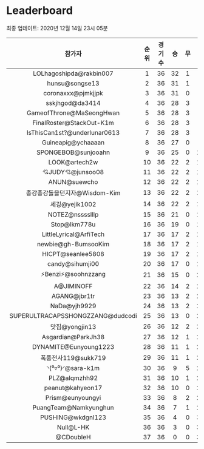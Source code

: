# Leaderboard
최종 업데이트: 2020년 12월 14일 23시 05분




| 참가자 | 순위 | 경기수 | 승 | 무 | 패 | 승점 |
|:---:|:---:|:---:|:---:|:---:|:---:|:---:|
| LOLhagoshipda@rakbin007 | 1 | 36 | 32 | 1 | 3 | 97 |
| hunsu@songse13 | 2 | 36 | 31 | 1 | 4 | 94 |
| coronaxxx@pjmkjjpk | 3 | 36 | 31 | 0 | 5 | 93 |
| sskjhgod@da3414 | 4 | 36 | 28 | 3 | 5 | 87 |
| GameofThrone@MaSeongHwan | 5 | 36 | 28 | 3 | 5 | 87 |
| FinalRoster@StackOut-K1m | 6 | 36 | 28 | 3 | 5 | 87 |
| IsThisCan1st?@underlunar0613 | 7 | 36 | 28 | 3 | 5 | 87 |
| Guineapig@ychaaaan | 8 | 36 | 27 | 0 | 9 | 81 |
| SPONGEBOB@sunjooahn | 9 | 36 | 25 | 0 | 11 | 75 |
| LOOK@artech2w | 10 | 36 | 22 | 2 | 12 | 68 |
| 💘JUDY💘@junsoo08 | 11 | 36 | 22 | 2 | 12 | 68 |
| ANUN@suewcho | 12 | 36 | 22 | 2 | 12 | 68 |
| 종강종강돌을던지자@Wisdom-Kim | 13 | 36 | 22 | 2 | 12 | 68 |
| 세깅@yejik1002 | 14 | 36 | 22 | 2 | 12 | 68 |
| NOTEZ@nsssslllp | 15 | 36 | 21 | 0 | 15 | 63 |
| Stop@lkm778u | 16 | 36 | 19 | 0 | 17 | 57 |
| LittleLyrical@ArfiTech | 17 | 36 | 17 | 2 | 17 | 53 |
| newbie@gh-BumsooKim | 18 | 36 | 17 | 2 | 17 | 53 |
| HICPT@seanlee5808 | 19 | 36 | 17 | 2 | 17 | 53 |
| candy@sihumji00 | 20 | 36 | 17 | 0 | 19 | 51 |
| ⚡Benzi⚡@soohnzzang | 21 | 36 | 15 | 0 | 21 | 45 |
| A@JIMINOFF | 22 | 36 | 14 | 2 | 20 | 44 |
| AGANG@jbr1tr | 23 | 36 | 13 | 2 | 21 | 41 |
| NaDa@yjh9929 | 24 | 36 | 13 | 2 | 21 | 41 |
| SUPERULTRACAPSSHONGZZANG@dudcodi | 25 | 36 | 13 | 0 | 23 | 39 |
| 맛집@yongjin13 | 26 | 36 | 12 | 2 | 22 | 38 |
| Asgardian@ParkJh38 | 27 | 36 | 12 | 1 | 23 | 37 |
| DYNAMITE@Eunyoung1223 | 28 | 36 | 11 | 1 | 24 | 34 |
| 폭풍전사119@sukk719 | 29 | 36 | 11 | 1 | 24 | 34 |
| ◝(⁰▿⁰)◜@sara-k1m | 30 | 36 | 9 | 5 | 22 | 32 |
| PLZ@alqmzhh92 | 31 | 36 | 10 | 1 | 25 | 31 |
| peanut@kahyeon17 | 32 | 36 | 10 | 0 | 26 | 30 |
| Prism@eunyoungyi | 33 | 36 | 8 | 2 | 26 | 26 |
| PuangTeam@Namkyunghun | 34 | 36 | 7 | 1 | 28 | 22 |
| PUSHING@wkdgnl123 | 35 | 36 | 4 | 0 | 32 | 12 |
| Null@L-HK | 36 | 36 | 3 | 0 | 33 | 9 |
| @CDoubleH | 37 | 36 | 0 | 0 | 36 | 0 |